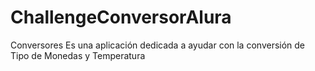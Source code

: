 # ChallengeConversorAlura
 Conversores Es una aplicación dedicada a ayudar con la conversión de Tipo de Monedas y Temperatura
